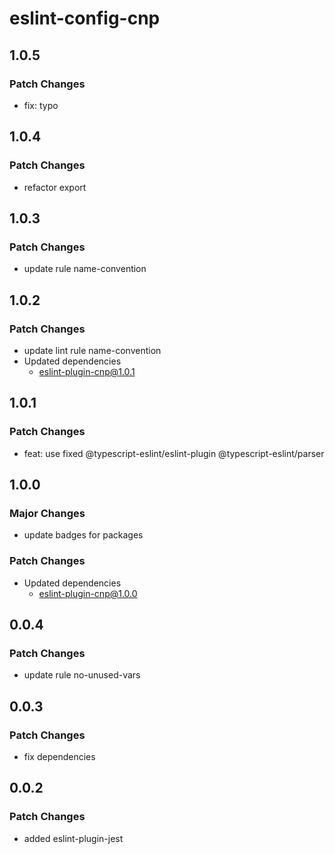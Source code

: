 # eslint-config-cnp

## 1.0.5

### Patch Changes

- fix: typo

## 1.0.4

### Patch Changes

- refactor export

## 1.0.3

### Patch Changes

- update rule name-convention

## 1.0.2

### Patch Changes

- update lint rule name-convention
- Updated dependencies
  - eslint-plugin-cnp@1.0.1

## 1.0.1

### Patch Changes

- feat: use fixed @typescript-eslint/eslint-plugin @typescript-eslint/parser

## 1.0.0

### Major Changes

- update badges for packages

### Patch Changes

- Updated dependencies
  - eslint-plugin-cnp@1.0.0

## 0.0.4

### Patch Changes

- update rule no-unused-vars

## 0.0.3

### Patch Changes

- fix dependencies

## 0.0.2

### Patch Changes

- added eslint-plugin-jest
